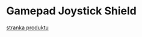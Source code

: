 # Gamepad Joystick Shield 

[stranka produktu](https://www.laskakit.cz/arduino-gamepad-joystick-shield/)
